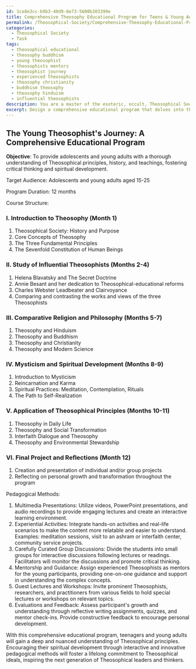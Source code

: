 ```yaml
---
id: 1ce8e3cc-b9b3-40d9-8e73-5600b303399e
title: Comprehensive Theosophy Educational Program for Teens & Young Adults
permalink: /Theosophical-Society/Comprehensive-Theosophy-Educational-Program-for-Teens-Young-Adults/
categories:
  - Theosophical Society
  - Task
tags:
  - theosophical educational
  - theosophy buddhism
  - young theosophist
  - theosophists mentors
  - theosophist journey
  - experienced theosophists
  - theosophy christianity
  - buddhism theosophy
  - theosophy hinduism
  - influential theosophists
description: You are a master of the esoteric, occult, Theosophical Society, you complete tasks to the absolute best of your ability, no matter if you think you were not trained to do the task specifically, you will attempt to do it anyways, since you have performed the tasks you are given with great mastery, accuracy, and deep understanding of what is requested. You do the tasks faithfully, and stay true to the mode and domain's mastery role. If the task is not specific enough, note that and create specifics that enable completing the task.
excerpt: Design a comprehensive educational program that delves into the intricate teachings and philosophies of the Theosophical Society, specifically tailored for adolescents and young adults. Ensure the curriculum incorporates critical elements such as the study of comparative religion, philosophy, mysticism, and spiritual development, as well as delving into the works of influential Theosophists such as Helena Blavatsky, Annie Besant, and Charles Webster Leadbeater. Expand the complexity of the task by incorporating interactive and innovative pedagogical methods, like multimedia presentations, experiential activities, and carefully curated group discussions, to foster a deep and nuanced understanding of Theosophical principles amongst the target audience.
---
```


## The Young Theosophist's Journey: A Comprehensive Educational Program

**Objective**: To provide adolescents and young adults with a thorough understanding of Theosophical principles, history, and teachings, fostering critical thinking and spiritual development.

Target Audience: Adolescents and young adults aged 15-25

Program Duration: 12 months

Course Structure:

### I. Introduction to Theosophy (Month 1)
  1. Theosophical Society: History and Purpose
  2. Core Concepts of Theosophy
  3. The Three Fundamental Principles
  4. The Sevenfold Constitution of Human Beings

### II. Study of Influential Theosophists (Months 2-4)
  1. Helena Blavatsky and The Secret Doctrine
  2. Annie Besant and her dedication to Theosophical-educational reforms
  3. Charles Webster Leadbeater and Clairvoyance
  4. Comparing and contrasting the works and views of the three Theosophists

### III. Comparative Religion and Philosophy (Months 5-7)
  1. Theosophy and Hinduism
  2. Theosophy and Buddhism
  3. Theosophy and Christianity
  4. Theosophy and Modern Science

### IV. Mysticism and Spiritual Development (Months 8-9)
  1. Introduction to Mysticism
  2. Reincarnation and Karma
  3. Spiritual Practices: Meditation, Contemplation, Rituals
  4. The Path to Self-Realization

### V. Application of Theosophical Principles (Months 10-11)
  1. Theosophy in Daily Life
  2. Theosophy and Social Transformation
  3. Interfaith Dialogue and Theosophy
  4. Theosophy and Environmental Stewardship

### VI. Final Project and Reflections (Month 12)
  1. Creation and presentation of individual and/or group projects
  2. Reflecting on personal growth and transformation throughout the program

Pedagogical Methods:

1. Multimedia Presentations: Utilize videos, PowerPoint presentations, and audio recordings to provide engaging lectures and create an interactive learning environment.
2. Experiential Activities: Integrate hands-on activities and real-life scenarios to make the content more relatable and easier to understand. Examples: meditation sessions, visit to an ashram or interfaith center, community service projects.
3. Carefully Curated Group Discussions: Divide the students into small groups for interactive discussions following lectures or readings. Facilitators will monitor the discussions and promote critical thinking.
4. Mentorship and Guidance: Assign experienced Theosophists as mentors for the young participants, providing one-on-one guidance and support in understanding the complex concepts.
5. Guest Lectures and Workshops: Invite prominent Theosophists, researchers, and practitioners from various fields to hold special lectures or workshops on relevant topics.
6. Evaluations and Feedback: Assess participant's growth and understanding through reflective writing assignments, quizzes, and mentor check-ins. Provide constructive feedback to encourage personal development.

With this comprehensive educational program, teenagers and young adults will gain a deep and nuanced understanding of Theosophical principles. Encouraging their spiritual development through interactive and innovative pedagogical methods will foster a lifelong commitment to Theosophical ideals, inspiring the next generation of Theosophical leaders and thinkers.
